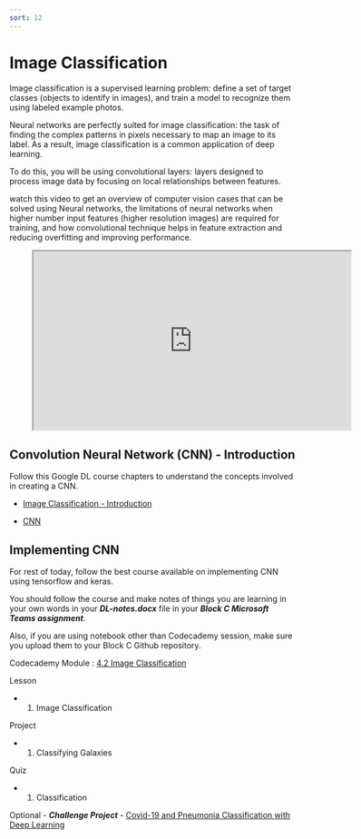 ```yaml
---
sort: 12
---
```


# Image Classification

Image classification is a supervised learning problem: define a set of target classes (objects to identify in images), and train a model to recognize them using labeled example photos.

Neural networks are perfectly suited for image classification: the task of finding the complex patterns in pixels necessary to map an image to its label. As a result, image classification is a common application of deep learning.

To do this, you will be using convolutional layers: layers designed to process image data by focusing on local relationships between features.

watch this video to get an overview of computer vision cases that can be solved using Neural networks, the limitations of neural networks when higher number input features (higher resolution images) are required for training, and how convolutional technique helps in feature extraction and reducing overfitting and improving performance.

 <!-- blank line -->
<figure class="video_container">
<iframe width="560" height="315" src="https://www.youtube.com/embed/ArPaAX_PhIs"  frameborder="1"></iframe>
</figure>
<!-- blank line -->

## Convolution Neural Network (CNN) - Introduction

Follow this Google DL course chapters to understand the concepts involved in creating a CNN.

- [Image Classification - Introduction](https://developers.google.com/machine-learning/practica/image-classification)

- [CNN](https://developers.google.com/machine-learning/practica/image-classification/convolutional-neural-networks)

## Implementing CNN

For rest of today, follow the best course available on implementing CNN using tensorflow and keras. 

You should follow the course and make notes of things you are learning in your own words in your **_DL-notes.docx_** file in your **_Block C Microsoft Teams assignment_**.

 Also, if you are using notebook other than Codecademy session, make sure you upload them to your Block C Github repository.

Codecademy Module : [4.2 Image Classification](https://www.codecademy.com/paths/build-deep-learning-models-with-tensorflow/tracks/dlsp-classification-track/modules/dlsp-image-classification/lessons/image-classification/exercises/introduction-to-image-classification)

Lesson
- 1) Image Classification

Project
- 1) Classifying Galaxies

Quiz
- 1) Classification

Optional  - **_Challenge Project_** - [Covid-19 and Pneumonia Classification with Deep Learning](https://www.codecademy.com/paths/build-deep-learning-models-with-tensorflow/tracks/dlsp-classification-track/modules/dlsp-classification-challenge-project/projects/covid-19-and-pneumonia-deep-learning-classification)
